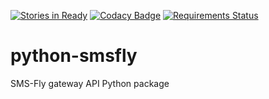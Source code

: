 [![Stories in Ready](https://badge.waffle.io/wk-tech/python-smsfly.png?label=ready&title=Ready)](https://waffle.io/wk-tech/python-smsfly) [![Codacy Badge](https://api.codacy.com/project/badge/Grade/78ef3eba02d94d15bca00c841696fbb6)](https://www.codacy.com/app/webknjaz/python-smsfly?utm_source=github.com&amp;utm_medium=referral&amp;utm_content=wk-tech/python-smsfly&amp;utm_campaign=Badge_Grade) [![Requirements Status](https://requires.io/github/wk-tech/python-smsfly/requirements.svg?branch=master)](https://requires.io/github/wk-tech/python-smsfly/requirements/?branch=master)
# python-smsfly
SMS-Fly gateway API Python package
